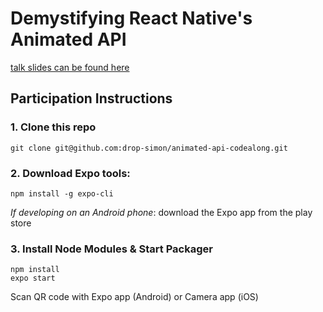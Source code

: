 # Demystifying React Native's Animated API

[talk slides can be found here](https://docs.google.com/presentation/d/1-9lbVlTlGBrlVyJ8bnolU4EwqLLoF0g7jHEpC4RAU7w/edit?usp=sharing)

## Participation Instructions

### 1. Clone this repo

```
git clone git@github.com:drop-simon/animated-api-codealong.git
```

### 2. Download Expo tools:

```
npm install -g expo-cli
```

_If developing on an Android phone_: download the Expo app from the play store

### 3. Install Node Modules & Start Packager

```
npm install
expo start
```

Scan QR code with Expo app (Android) or Camera app (iOS)
